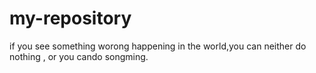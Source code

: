 # my-repository
if you see something worong happening in the world,you can neither do nothing , or you cando songming.
